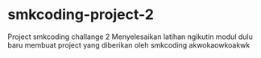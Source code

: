 # smkcoding-project-2
Project smkcoding challange 2
Menyelesaikan latihan ngikutin modul dulu baru membuat project yang diberikan oleh smkcoding
akwokaowkoakwk
